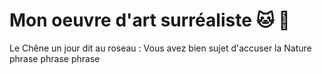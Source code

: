 # Mon oeuvre d'art surréaliste 🐱 🐨
Le Chêne un jour dit au roseau :
Vous avez bien sujet d'accuser la Nature
phrase phrase phrase